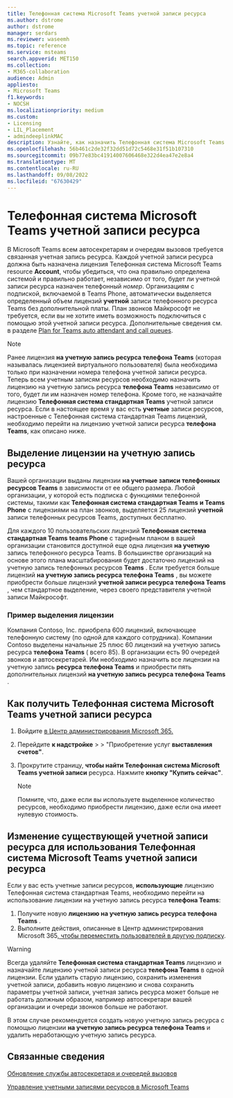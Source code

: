 ```yaml
---
title: Телефонная система Microsoft Teams учетной записи ресурса
ms.author: dstrome
author: dstrome
manager: serdars
ms.reviewer: waseemh
ms.topic: reference
ms.service: msteams
search.appverid: MET150
ms.collection:
- M365-collaboration
audience: Admin
appliesto:
- Microsoft Teams
f1.keywords:
- NOCSH
ms.localizationpriority: medium
ms.custom:
- Licensing
- LIL_Placement
- admindeeplinkMAC
description: Узнайте, как назначить Телефонная система Microsoft Teams учетной записи ресурса учетным записям ресурсов для автосекретарей и очередей звонков в организации.
ms.openlocfilehash: 56b461c2de32f32dd51d72c5468e31f51b107310
ms.sourcegitcommit: 09b77e83bc41914007606468e322d4ea47e2e8a4
ms.translationtype: MT
ms.contentlocale: ru-RU
ms.lasthandoff: 09/08/2022
ms.locfileid: "67630429"
---
```

# <a name="microsoft-teams-phone-resource-account-licenses"></a>Телефонная система Microsoft Teams учетной записи ресурса

В Microsoft Teams всем автосекретарям и очередям вызовов требуется связанная учетная запись ресурса. Каждой учетной записи ресурса должна быть назначена лицензия Телефонная система Microsoft Teams resource **Account**, чтобы убедиться, что она правильно определена системой и правильно работает, независимо от того, будет ли учетной записи ресурса назначен телефонный *номер*. Организациям с подпиской, включаемой в Teams Phone, автоматически выделяется определенный объем лицензий **учетной** записи телефонного ресурса Teams без дополнительной платы.  План звонков Майкрософт не требуется, если вы не хотите иметь возможность подключиться с помощью этой учетной записи ресурса. Дополнительные сведения см. в разделе [Plan for Teams auto attendant and call queues](../plan-auto-attendant-call-queue.md#prerequisites).

> [!NOTE]
> Ранее лицензия **на учетную запись ресурса телефона Teams** (которая называлась лицензией виртуального пользователя) была необходима только при назначении номера телефона учетной записи ресурса. Теперь всем учетным записям ресурсов необходимо назначить лицензию на учетную запись ресурса **телефона Teams** независимо от того, будет ли им назначен номер телефона. Кроме того, не назначайте лицензию **Телефонная система стандартная Teams** учетной записи ресурса. Если в настоящее время у вас есть **учетные** записи ресурсов, настроенные с Телефонная система стандартная Teams лицензий, необходимо перейти на лицензию учетной записи ресурса **телефона Teams**, как описано ниже.
 

## <a name="resource-account-license-allocation"></a>Выделение лицензии на учетную запись ресурса

Вашей организации выданы лицензии **на учетные записи телефонных ресурсов Teams** в зависимости от ее общего размера. Любой организации, у которой есть подписка с функциями телефонной системы, такими как **Телефонная система стандартная Teams** **и Teams Phone** с лицензиями на план звонков, выделяется 25 лицензий **учетной** записи телефонных ресурсов Teams, доступных бесплатно. 

Для каждого 10 пользовательских лицензий **Телефонная система стандартная Teams** **teams Phone** с тарифным планом в вашей организации становится доступной еще одна лицензия **на учетную** запись телефонного ресурса Teams.  В большинстве организаций на основе этого плана масштабирования будет достаточно лицензий на учетную запись телефонных ресурсов **Teams** . Если требуется больше лицензий **на учетную запись ресурса телефона Teams** , вы можете приобрести больше лицензий **учетной записи ресурса телефона Teams** , чем стандартное выделение, через своего представителя учетной записи Майкрософт.

### <a name="license-allocation-example"></a>Пример выделения лицензии

Компания Contoso, Inc. приобрела 600 лицензий, включающее телефонную систему (по одной для каждого сотрудника). Компании Contoso выделены начальные 25 плюс 60 лицензий на учетную запись ресурса **телефона Teams** ( всего 85). В организации есть 90 очередей звонков и автосекретарей. Им необходимо назначить все лицензии на учетную запись **ресурса телефона Teams** и приобрести пять дополнительных лицензий **на учетную запись ресурса телефона Teams** . 

## <a name="how-to-obtain-microsoft-teams-phone-resource-account-licenses"></a>Как получить Телефонная система Microsoft Teams учетной записи ресурса

1. Войдите [в Центр администрирования Microsoft 365.](https://go.microsoft.com/fwlink/p/?linkid=2024339)
2. Перейдите **к надстройке** > [](https://go.microsoft.com/fwlink/p/?linkid=868433) >  "Приобретение услуг **выставления счетов"**.
3. Прокрутите страницу, **чтобы найти Телефонная система Microsoft Teams учетной записи** ресурса. Нажмите **кнопку "Купить сейчас"**.

   > [!NOTE]
   > Помните, что, даже если вы используете выделенное количество ресурсов, необходимо приобрести  лицензию, даже если она имеет нулевую стоимость.

## <a name="change-an-existing-resource-account-to-use-a-microsoft-teams-phone-resource-account-license"></a>Изменение существующей учетной записи ресурса для использования Телефонная система Microsoft Teams учетной записи ресурса

Если у вас есть учетные записи ресурсов, **использующие** лицензию Телефонная система стандартная Teams, необходимо перейти на использование лицензии на учетную запись ресурса **телефона Teams**:

1. Получите новую **лицензию на учетную запись ресурса телефона Teams** .
2. Выполните действия, описанные в Центр администрирования Microsoft 365[, чтобы переместить пользователей в другую подписку](/microsoft-365/admin/manage/assign-licenses-to-users#move-users-to-a-different-subscription).

> [!WARNING]
> Всегда удаляйте **Телефонная система стандартная Teams** лицензию и назначайте лицензию учетной записи ресурса **телефона Teams** в одной лицензии. Если удалить старую лицензию, сохранить изменения учетной записи, добавить новую лицензию и снова сохранить параметры учетной записи, учетная запись ресурса может больше не работать должным образом, например автосекретари вашей организации и очереди звонков больше не работают.
>
> В этом случае рекомендуется создать новую учетную запись ресурса с помощью лицензии **на учетную запись ресурса телефона Teams** и удалить неработающую учетную запись ресурса.

## <a name="related-information"></a>Связанные сведения

[Обновление службы автосекретаря и очередей вызовов](https://techcommunity.microsoft.com/t5/Microsoft-Teams-Blog/Auto-Attendant-and-Call-Queues-Service-Update/ba-p/564521)

[Управление учетными записями ресурсов в Microsoft Teams](../manage-resource-accounts.md)
